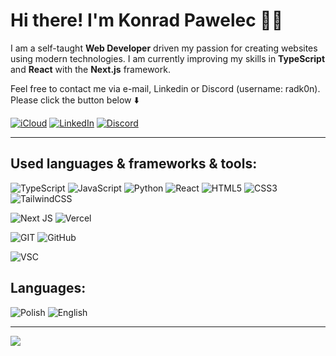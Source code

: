 
# Hi there! I'm Konrad Pawelec 👋🏼
I am a self-taught **Web Developer** driven my passion for creating websites using modern technologies. I am currently improving my skills in **TypeScript** and **React** with the **Next.js** framework.

Feel free to contact me via e-mail, Linkedin or Discord (username: radk0n). Please click the button below ⬇️

[![iCloud](https://img.shields.io/badge/-iCloud?style=social&logo=iCloud&label=%20e-mail&color=white&link=mailto:konrad.pawelec@icloud.com)](mailto:konrad.pawelec@icloud.com)
[![LinkedIn](https://img.shields.io/badge/-LinkedIn?style=social&logo=LinkedIn&label=%20%20LinkedIn&color=white&link=https://www.linkedin.com/in/konrad-pawelec)](https://www.linkedin.com/in/konrad-pawelec)
[![Discord](https://img.shields.io/badge/-Discord?style=social&logo=Discord&label=Discord&color=white&link=https://discord.com)](https://discord.com)

---

## Used languages & frameworks & tools:

![TypeScript](https://img.shields.io/badge/typescript-%23007ACC.svg?style=for-the-badge&logo=typescript&logoColor=white)
![JavaScript](https://img.shields.io/badge/javascript-%23323330.svg?style=for-the-badge&logo=javascript&logoColor=%23F7DF1E)
![Python](https://img.shields.io/badge/-Python-%23FFEA00?style=for-the-badge&logo=Python)
![React](https://img.shields.io/badge/react-%2320232a.svg?style=for-the-badge&logo=react&logoColor=%2361DAFB)
![HTML5](https://img.shields.io/badge/html5-%23E34F26.svg?style=for-the-badge&logo=html5&logoColor=white)
![CSS3](https://img.shields.io/badge/css3-%231572B6.svg?style=for-the-badge&logo=css3&logoColor=white)
![TailwindCSS](https://img.shields.io/badge/tailwindcss-%2338B2AC.svg?style=for-the-badge&logo=tailwind-css&logoColor=white)

![Next JS](https://img.shields.io/badge/Next-black?style=for-the-badge&logo=next.js&logoColor=white)
![Vercel](https://img.shields.io/badge/vercel-%23000000.svg?style=for-the-badge&logo=vercel&logoColor=white)

![GIT](https://img.shields.io/badge/git-%23F05033.svg?style=for-the-badge&logo=git&logoColor=white)
![GitHub](https://img.shields.io/badge/github-181717.svg?style=for-the-badge&logo=github&logoColor=white)

![VSC](https://img.shields.io/badge/Visual%20Studio%20Code-0078d7.svg?style=for-the-badge&logo=visual-studio-code&logoColor=white)

## Languages:
![Polish](https://img.shields.io/badge/%F0%9F%87%B5%F0%9F%87%B1polish-native-blue?style=for-the-badge) ![English](https://img.shields.io/badge/%F0%9F%87%AC%F0%9F%87%A7english-b2-blue?style=for-the-badge)

---

![](https://komarev.com/ghpvc/?username=your-github-radk0n09&style=flat-square)

